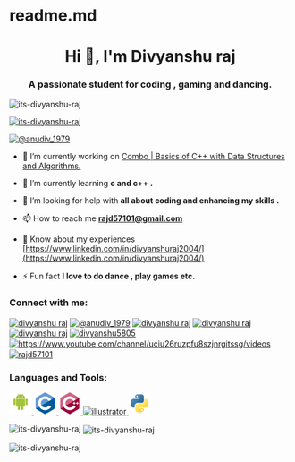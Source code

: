 # readme.md<h1 align="center">Hi 👋, I'm Divyanshu raj</h1>
<h3 align="center">A passionate student for coding , gaming and dancing.</h3>

<p align="left"> <img src="https://komarev.com/ghpvc/?username=its-divyanshu-raj&label=Profile%20views&color=0e75b6&style=flat" alt="its-divyanshu-raj" /> </p>

<p align="left"> <a href="https://github.com/ryo-ma/github-profile-trophy"><img src="https://github-profile-trophy.vercel.app/?username=its-divyanshu-raj" alt="its-divyanshu-raj" /></a> </p>

<p align="left"> <a href="https://twitter.com/@anudiv_1979" target="blank"><img src="https://img.shields.io/twitter/follow/@anudiv_1979?logo=twitter&style=for-the-badge" alt="@anudiv_1979" /></a> </p>

- 🔭 I’m currently working on [Combo | Basics of C++ with Data Structures and Algorithms.](https://classroom.codingninjas.com/app/classroom/courses?enter-tooltip=false)

- 🌱 I’m currently learning **c and c++ .**

- 🤝 I’m looking for help with **all about coding and enhancing my skills .**

- 📫 How to reach me **rajd57101@gmail.com**

- 📄 Know about my experiences [https://www.linkedin.com/in/divyanshuraj2004/](https://www.linkedin.com/in/divyanshuraj2004/)

- ⚡ Fun fact **I love to do dance , play games etc.**

<h3 align="left">Connect with me:</h3>
<p align="left">
<a href="https://codepen.io/divyanshu raj" target="blank"><img align="center" src="https://raw.githubusercontent.com/rahuldkjain/github-profile-readme-generator/master/src/images/icons/Social/codepen.svg" alt="divyanshu raj" height="30" width="40" /></a>
<a href="https://twitter.com/@anudiv_1979" target="blank"><img align="center" src="https://raw.githubusercontent.com/rahuldkjain/github-profile-readme-generator/master/src/images/icons/Social/twitter.svg" alt="@anudiv_1979" height="30" width="40" /></a>
<a href="https://linkedin.com/in/divyanshu raj" target="blank"><img align="center" src="https://raw.githubusercontent.com/rahuldkjain/github-profile-readme-generator/master/src/images/icons/Social/linked-in-alt.svg" alt="divyanshu raj" height="30" width="40" /></a>
<a href="https://stackoverflow.com/users/divyanshu raj" target="blank"><img align="center" src="https://raw.githubusercontent.com/rahuldkjain/github-profile-readme-generator/master/src/images/icons/Social/stack-overflow.svg" alt="divyanshu raj" height="30" width="40" /></a>
<a href="https://fb.com/divyanshu raj" target="blank"><img align="center" src="https://raw.githubusercontent.com/rahuldkjain/github-profile-readme-generator/master/src/images/icons/Social/facebook.svg" alt="divyanshu raj" height="30" width="40" /></a>
<a href="https://instagram.com/divyanshu5805" target="blank"><img align="center" src="https://raw.githubusercontent.com/rahuldkjain/github-profile-readme-generator/master/src/images/icons/Social/instagram.svg" alt="divyanshu5805" height="30" width="40" /></a>
<a href="https://www.youtube.com/c/https://www.youtube.com/channel/uciu26ruzpfu8szjnrgitssg/videos" target="blank"><img align="center" src="https://raw.githubusercontent.com/rahuldkjain/github-profile-readme-generator/master/src/images/icons/Social/youtube.svg" alt="https://www.youtube.com/channel/uciu26ruzpfu8szjnrgitssg/videos" height="30" width="40" /></a>
<a href="https://www.hackerrank.com/rajd57101" target="blank"><img align="center" src="https://raw.githubusercontent.com/rahuldkjain/github-profile-readme-generator/master/src/images/icons/Social/hackerrank.svg" alt="rajd57101" height="30" width="40" /></a>
</p>

<h3 align="left">Languages and Tools:</h3>
<p align="left"> <a href="https://developer.android.com" target="_blank" rel="noreferrer"> <img src="https://raw.githubusercontent.com/devicons/devicon/master/icons/android/android-original-wordmark.svg" alt="android" width="40" height="40"/> </a> <a href="https://www.cprogramming.com/" target="_blank" rel="noreferrer"> <img src="https://raw.githubusercontent.com/devicons/devicon/master/icons/c/c-original.svg" alt="c" width="40" height="40"/> </a> <a href="https://www.w3schools.com/cpp/" target="_blank" rel="noreferrer"> <img src="https://raw.githubusercontent.com/devicons/devicon/master/icons/cplusplus/cplusplus-original.svg" alt="cplusplus" width="40" height="40"/> </a> <a href="https://www.adobe.com/in/products/illustrator.html" target="_blank" rel="noreferrer"> <img src="https://www.vectorlogo.zone/logos/adobe_illustrator/adobe_illustrator-icon.svg" alt="illustrator" width="40" height="40"/> </a> <a href="https://www.python.org" target="_blank" rel="noreferrer"> <img src="https://raw.githubusercontent.com/devicons/devicon/master/icons/python/python-original.svg" alt="python" width="40" height="40"/> </a> </p>

<p><img align="left" src="https://github-readme-stats.vercel.app/api/top-langs?username=its-divyanshu-raj&show_icons=true&locale=en&layout=compact" alt="its-divyanshu-raj" /></p>

<p>&nbsp;<img align="center" src="https://github-readme-stats.vercel.app/api?username=its-divyanshu-raj&show_icons=true&locale=en" alt="its-divyanshu-raj" /></p>

<p><img align="center" src="https://github-readme-streak-stats.herokuapp.com/?user=its-divyanshu-raj&" alt="its-divyanshu-raj" /></p>
